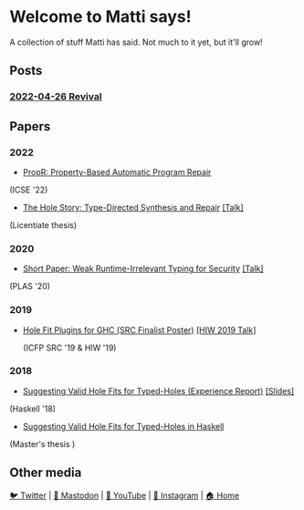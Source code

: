Welcome to Matti says!
===

A collection of stuff Matti has said. Not much to it yet, but it'll grow!

Posts
---
### [2022-04-26 Revival](/posts/2022/04/26/revival.html)

Papers
---

### 2022
+ [PropR: Property-Based Automatic Program Repair](https://mpg.is/papers/gissurarson2022propr.pdf)

(ICSE '22)
+ [The Hole Story: Type-Directed Synthesis and Repair](https://mpg.is/papers/gissurarson2022licentiate.pdf) [[Talk]](https://youtu.be/AClturcbDOk)

 (Licentiate thesis)

### 2020
+ [Short Paper: Weak Runtime-Irrelevant Typing for Security](https://mpg.is/papers/gissurarson2020short-paper-weak.pdf) [[Talk]](https://youtu.be/hqrzsj0YcJs)

 (PLAS '20)

### 2019
+ [Hole Fit Plugins for GHC (SRC Finalist Poster)](https://mpg.is/papers/gissurarson2019hole.pdf) [[HIW 2019 Talk]](https://mpg.is/papers/gissurarson2019hiw.pdf)

  (ICFP SRC '19 & HIW '19)

### 2018
+ [Suggesting Valid Hole Fits for Typed-Holes (Experience Report)](https://mpg.is/papers/gissurarson2018suggesting.pdf)
  [[Slides]](https://mpg.is/papers/gissurarson2018suggesting-talk.pdf)

(Haskell '18)
+ [Suggesting Valid Hole Fits for Typed-Holes in Haskell](https://mpg.is/papers/gissurarson2018suggesting-msc.pdf)

(Master's thesis )

Other media
----
[🐦 Twitter](https://twitter.com/tritlo)  |  [🐘 Mastodon](https://lodfill.is/web/accounts/107055820573214939)  |  [🎥 YouTube](https://www.youtube.com/c/Matth%C3%ADasP%C3%A1llGissurarson/featured)  | [📸 Instagram](https://www.instagram.com/tritlo/)  |  [🏠 Home](https://mpg.is/)
